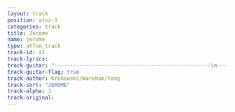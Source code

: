 ```yaml
---
layout: track
position: atoz-3
categories: track
title: Jerome
name: jerome
type: ahfow_track
track-id: 41
track-lyrics: 
track-guitar: "--------------------------------------------------\n----12--12--12--12--12--10--10--------------------\n-----0----0----0---0----0---0----0---11-11-11--11-\n--------------------------------------------0---0-\n--------------------------------------------------\n--------------------------------------------------\n------------------------\n--------------------10--\n--9 h 11--11------------\n--0---0-----------------\n------------------------\n------------------------\nstrum: G D\nchange: E B E B E B C A\n(provided by brad)"
track-guitar-flag: true
track-author: Krukowski/Wareham/Yang
track-sort: "JEROME"
track-alpha: J
track-original: 
---
```

